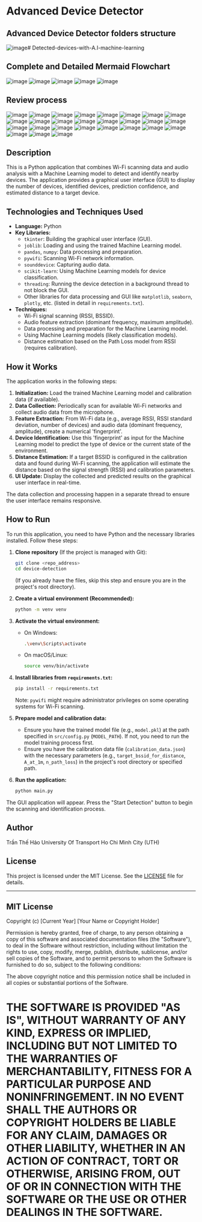 # Advanced Device Detector
## Advanced Device Detector folders structure
![image](https://github.com/user-attachments/assets/f8843bf7-4cb7-4844-97fc-f7ac81e5fded)# Detected-devices-with-A.I-machine-learning


## Complete and Detailed Mermaid Flowchart
![image](https://github.com/user-attachments/assets/e44ee4d7-2af3-4eeb-8969-3c25d29d9eb2)
![image](https://github.com/user-attachments/assets/a812c2bd-82c6-4920-8efd-97f86a8d8e5b)
![image](https://github.com/user-attachments/assets/eb53d7cd-d15b-461e-89e5-56013c92840b)
![image](https://github.com/user-attachments/assets/02d267dc-da8b-4294-b964-824c0d78a537)
![image](https://github.com/user-attachments/assets/0077b232-a5db-4861-b862-db7126f5a7ec)

## Review process 
![image](https://github.com/user-attachments/assets/3fe6a136-ee37-42b1-ba4e-b8e69c20b30e)
![image](https://github.com/user-attachments/assets/ea313442-626d-46e6-b124-4f5d8e99bed0)
![image](https://github.com/user-attachments/assets/69418db8-4906-4823-8389-41a312ff4494)
![image](https://github.com/user-attachments/assets/192250d9-38c8-4ebe-bde1-f3e3448518c8)
![image](https://github.com/user-attachments/assets/6af5e0f3-6c27-4bbe-8126-6298ebe3d153)
![image](https://github.com/user-attachments/assets/91c34c3d-855e-45b0-8268-57b3bbd38310)
![image](https://github.com/user-attachments/assets/93024ae8-c8d5-42c5-a09d-9a9ac2091830)
![image](https://github.com/user-attachments/assets/cf456ce3-fcea-4a1f-919c-f06cf2f04b3d)
![image](https://github.com/user-attachments/assets/1b21c824-8064-4a08-883d-7de56ad542d2)
![image](https://github.com/user-attachments/assets/07a8ed17-8eb6-49b1-975b-eed7a0d851dc)
![image](https://github.com/user-attachments/assets/eb404b2e-5c34-42e9-8501-34b74822e6e8)
![image](https://github.com/user-attachments/assets/c38e6efb-ab21-4ab8-bdc3-ea2c93986144)
![image](https://github.com/user-attachments/assets/2fe150d2-acb5-4567-ad4a-59844b140ea5)
![image](https://github.com/user-attachments/assets/53e9cb37-86ad-489b-b46d-73b7666665ce)
![image](https://github.com/user-attachments/assets/168f0ce3-9e62-4839-9cb9-495348343467)
![image](https://github.com/user-attachments/assets/55f136bf-950a-4fcd-b3b8-bf60f152f37e)
![image](https://github.com/user-attachments/assets/ad3ad4eb-c0d6-41c9-b92e-ca62316efce4)
![image](https://github.com/user-attachments/assets/552b2f26-7045-4b41-99c6-c73f16ac9847)
![image](https://github.com/user-attachments/assets/ab5d9396-1a97-4eaf-9197-351c11f00d09)
![image](https://github.com/user-attachments/assets/01a65f4c-4ee2-4cbe-865f-ad5e0a7edda9)
![image](https://github.com/user-attachments/assets/b315f542-f1a4-4a45-80a2-e4a1e9c5f35c)
![image](https://github.com/user-attachments/assets/cf859923-877f-4216-9538-8ea3906262fb)
![image](https://github.com/user-attachments/assets/154c5c65-6d86-475a-8e18-1569c70777e7)
![image](https://github.com/user-attachments/assets/d30f5034-a0e3-4dd1-92ee-616f65018b49)
![image](https://github.com/user-attachments/assets/03459ca7-932e-4ba2-81bb-c48d3c36db4b)
![image](https://github.com/user-attachments/assets/10479d60-6892-4170-8798-cc51c63c476a)
![image](https://github.com/user-attachments/assets/6cf88e25-3159-4659-b69d-1dbafcf14dfd)

## Description

This is a Python application that combines Wi-Fi scanning data and audio analysis with a Machine Learning model to detect and identify nearby devices. The application provides a graphical user interface (GUI) to display the number of devices, identified devices, prediction confidence, and estimated distance to a target device.

## Technologies and Techniques Used

- **Language:** Python
- **Key Libraries:**
    - `tkinter`: Building the graphical user interface (GUI).
    - `joblib`: Loading and using the trained Machine Learning model.
    - `pandas`, `numpy`: Data processing and preparation.
    - `pywifi`: Scanning Wi-Fi network information.
    - `sounddevice`: Capturing audio data.
    - `scikit-learn`: Using Machine Learning models for device classification.
    - `threading`: Running the device detection in a background thread to not block the GUI.
    - Other libraries for data processing and GUI like `matplotlib`, `seaborn`, `plotly`, etc. (listed in detail in `requirements.txt`).
- **Techniques:**
    - Wi-Fi signal scanning (RSSI, BSSID).
    - Audio feature extraction (dominant frequency, maximum amplitude).
    - Data processing and preparation for the Machine Learning model.
    - Using Machine Learning models (likely classification models).
    - Distance estimation based on the Path Loss model from RSSI (requires calibration).

## How it Works

The application works in the following steps:

1.  **Initialization:** Load the trained Machine Learning model and calibration data (if available).
2.  **Data Collection:** Periodically scan for available Wi-Fi networks and collect audio data from the microphone.
3.  **Feature Extraction:** From Wi-Fi data (e.g., average RSSI, RSSI standard deviation, number of devices) and audio data (dominant frequency, amplitude), create a numerical 'fingerprint'.
4.  **Device Identification:** Use this 'fingerprint' as input for the Machine Learning model to predict the type of device or the current state of the environment.
5.  **Distance Estimation:** If a target BSSID is configured in the calibration data and found during Wi-Fi scanning, the application will estimate the distance based on the signal strength (RSSI) and calibration parameters.
6.  **UI Update:** Display the collected and predicted results on the graphical user interface in real-time.

The data collection and processing happen in a separate thread to ensure the user interface remains responsive.

## How to Run

To run this application, you need to have Python and the necessary libraries installed. Follow these steps:

1.  **Clone repository** (If the project is managed with Git):
    ```bash
    git clone <repo_address>
    cd device-detection
    ```
    (If you already have the files, skip this step and ensure you are in the project's root directory).

2.  **Create a virtual environment (Recommended):**
    ```bash
    python -m venv venv
    ```

3.  **Activate the virtual environment:**
    - On Windows:
      ```bash
      .\venv\Scripts\activate
      ```
    - On macOS/Linux:
      ```bash
      source venv/bin/activate
      ```

4.  **Install libraries from `requirements.txt`:**
    ```bash
    pip install -r requirements.txt
    ```
    Note: `pywifi` might require administrator privileges on some operating systems for Wi-Fi scanning.

5.  **Prepare model and calibration data:**
    - Ensure you have the trained model file (e.g., `model.pkl`) at the path specified in `src/config.py` (`MODEL_PATH`). If not, you need to run the model training process first.
    - Ensure you have the calibration data file (`calibration_data.json`) with the necessary parameters (e.g., `target_bssid_for_distance`, `A_at_1m`, `n_path_loss`) in the project's root directory or specified path.

6.  **Run the application:**
    ```bash
    python main.py
    ```

The GUI application will appear. Press the "Start Detection" button to begin the scanning and identification process.

## Author

Trần Thế Hảo
University Of Transport Ho Chi Minh City (UTH)

## License

This project is licensed under the MIT License. See the [LICENSE](#mit-license) file for details.

---

<a name="mit-license"></a>

## MIT License

Copyright (c) [Current Year] [Your Name or Copyright Holder]

Permission is hereby granted, free of charge, to any person obtaining a copy
of this software and associated documentation files (the "Software"), to deal
in the Software without restriction, including without limitation the rights
to use, copy, modify, merge, publish, distribute, sublicense, and/or sell
copies of the Software, and to permit persons to whom the Software is
furnished to do so, subject to the following conditions:

The above copyright notice and this permission notice shall be included in all
copies or substantial portions of the Software.

THE SOFTWARE IS PROVIDED "AS IS", WITHOUT WARRANTY OF ANY KIND, EXPRESS OR
IMPLIED, INCLUDING BUT NOT LIMITED TO THE WARRANTIES OF MERCHANTABILITY,
FITNESS FOR A PARTICULAR PURPOSE AND NONINFRINGEMENT. IN NO EVENT SHALL THE
AUTHORS OR COPYRIGHT HOLDERS BE LIABLE FOR ANY CLAIM, DAMAGES OR OTHER
LIABILITY, WHETHER IN AN ACTION OF CONTRACT, TORT OR OTHERWISE, ARISING FROM,
OUT OF OR IN CONNECTION WITH THE SOFTWARE OR THE USE OR OTHER DEALINGS IN THE
SOFTWARE. 
=======

